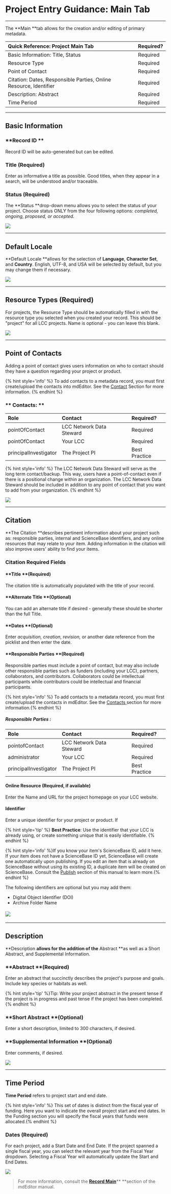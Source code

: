 # Project Entry Guidance: Main Tab

---

The **Main **tab allows for the creation and/or editing of primary metadata.

| Quick Reference: Project Main Tab | Required? |
| :--- |:--- |
| Basic Information: Title, Status |Required |
| Resource Type |Required |
| Point of Contact |Required |
| Citation: Dates, Responsible Parties, Online Resource, Identifier |Required |
| Description: Abstract |Required |
| Time Period |Required |

---

## **Basic Information**

### **Record ID **

Record ID will be auto-generated but can be edited.

### **Title \(Required\)**

Enter as informative a title as possible. Good titles, when they appear in a search, will be understood and/or traceable.

### Status \(Required\)

The **Status **drop-down menu allows you to select the status of your project. Choose status ONLY from the four following options: _completed, ongoing, proposed, or accepted._

![](/assets/main_screenshot_updated.png)

---

## Default Locale

**Default Locale **allows for the selection of **Language**, **Character Set**, and **Country**. English, UTF-8, and USA will be selected by default, but you may change them if necessary.

![](/assets/default_locale.png)

---

## Resource Types \(Required\)

For projects, the Resource Type should be automatically filled in with the resource type you selected when you created your record. This should be "project" for all LCC projects. Name is optional - you can leave this blank.

![](/assets/resource_types.png)

---

## Point of Contacts

Adding a point of contact gives users information on who to contact should they have a question regarding your project or product. 

{% hint style='info' %} To add contacts to a metadata record, you must first create/upload the contacts into mdEditor. See the [Contact](/product-entry-guidance/contact-entry-guidance.md) Section for more information. {% endhint %}

### ** Contacts: **

| Role | Contact |Required?|
| :--- | :--- |:--- |
| pointOfContact | LCC Network Data Steward |Required|
| pointOfContact | Your LCC  | Required |
| principalInvestigator | The Project PI | Best Practice|





{% hint style='info' %} The LCC Network Data Steward will serve as the long term contact/backup. This way, users have a point-of-contact even if there is a positional change within an organization. The LCC Network Data Steward should be included in addition to any point of contact that you want to add from your organization. {% endhint %}




![](/assets/point_of_contacts.png)

---

## Citation

**The Citation **describes pertinent information about your project such as: responsible parties, internal and ScienceBase identifiers, and any online resources that may relate to your item. Adding information in the citation will also improve users' ability to find your items.

### Citation Required Fields

#### **Title **\(Required\)

The citation title is automatically populated with the title of your record.

#### **Alternate Title **\(Optional\)

You can add an alternate title if desired - generally these should be shorter than the full Title.

#### **Dates **\(Optional\)

Enter _acquisition, creation, revision,_ or another date reference from the picklist and then enter the date.

#### **Responsible Parties **\(Required\)

Responsible parties must include a point of contact, but may also include other responsible parties such as funders \(including your LCC\), partners, collaborators, and contributors. Collaborators could be intellectual participants while contributors could be intellectual and financial participants.

{% hint style='info' %} To add contacts to a metadata record, you must first create/upload the contacts in mdEditor. See the [Contacts ](/contacts.md)section for more information.{% endhint %}

##### Responsible Parties :

| Role | Contact | Required? |
| :--- | :--- | :--- |
| pointofContact | LCC Network Data Steward | Required |
| administrator | Your LCC | Required |
| principalInvestigator | The Project PI | Best Practice|



#### **Online Resource** \(Required, if available\)

Enter the Name and URL for the project homepage on your LCC website.

#### **Identifier**

Enter a unique identifier for your project or product. If 

{% hint style='tip' %} **Best Practice**: Use the identifier that your LCC is already using, or create something unique that is easily identifiable. {% endhint %}



{% hint style='info' %}If you know your item's ScienceBase ID, add it here. If your item does not have a ScienceBase ID yet, ScienceBase will create one automatically upon publishing. If you edit an item that is already on ScienceBase without using its existing ID, a duplicate item will be created on ScienceBase. Consult the [Publish](/publish.md) section of this manual to learn more.{% endhint %}

The following identifiers are optional but you may add them:

* Digital Object Identifier \(DOI\)
* Archive Folder Name

#### ![](/assets/citation_updated.png)

---

## Description

**Description **allows for the addition of the** Abstract **as well as a Short Abstract, and Supplemental Information.

### **Abstract **\(Required\)

Enter an abstract that succinctly describes the project's purpose and goals. Include key species or habitats as well.

{% hint style='tip' %}Tip: Write your project abstract in the present tense if the project is in progress and past tense if the project has been completed.{% endhint %}

### **Short Abstract **\(Optional\)

Enter a short description, limited to 300 characters, if desired.

### **Supplemental Information **\(Optional\)

Enter comments, if desired.

![](/assets/description_lcc.png)

---

## **Time Period**

**Time Period** refers to project start and end date.

{% hint style='info' %} This set of dates is distinct from the fiscal year of funding. Here you want to indicate the overall project start and end dates. In the Funding section you will specify the fiscal years that funds were allocated.{% endhint %}

### Dates \(Required\)

For each project, add a Start Date and End Date. If the project spanned a single fiscal year, you can select the relevant year from the Fiscal Year dropdown. Selecting a Fiscal Year will automatically update the Start and End Dates.

![](/assets/time_period.png)

> For more information, consult the [**Record Main**](https://adiwg.gitbooks.io/mdeditor/content/record/edit/main.html)** **section of the mdEditor manual.



